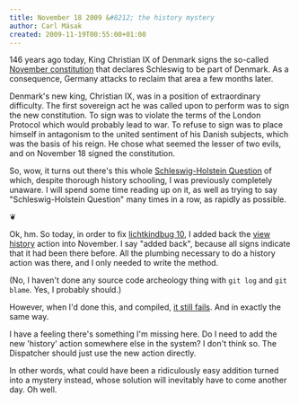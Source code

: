 ```yaml
---
title: November 18 2009 &#8212; the history mystery
author: Carl Mäsak
created: 2009-11-19T00:55:00+01:00
---
```

146 years ago today, King Christian IX of Denmark signs the so-called [November constitution](http://en.wikipedia.org/wiki/History_of_Schleswig-Holstein#The_November_Constitution) that declares Schleswig to be part of Denmark. As a consequence, Germany attacks to reclaim that area a few months later.

<div class='quote'><p>Denmark's new king, Christian IX, was in a position of extraordinary difficulty. The first sovereign act he was called upon to perform was to sign the new constitution. To sign was to violate the terms of the London Protocol which would probably lead to war. To refuse to sign was to place himself in antagonism to the united sentiment of his Danish subjects, which was the basis of his reign. He chose what seemed the lesser of two evils, and on November 18 signed the constitution.</p></div>

So, wow, it turns out there's this whole [Schleswig-Holstein Question](http://en.wikipedia.org/wiki/Schleswig-Holstein_Question) of which, despite thorough history schooling, I was previously completely unaware. I will spend some time reading up on it, as well as trying to say "Schleswig-Holstein Question" many times in a row, as rapidly as possible.

<p class='separator'>&#10086;</p>

Ok, hm. So today, in order to fix [lichtkindbug 10](http://github.com/viklund/november/issues#issue/10), I added back the [view history](http://github.com/viklund/november/commit/8075afb2390f598a3f8e3ff20c476677766665f0) action into November. I say "added back", because all signs indicate that it had been there before. All the plumbing necessary to do a history action was there, and I only needed to write the method.

(No, I haven't done any source code archeology thing with `git log` and `git blame`. Yes, I probably should.)

However, when I'd done this, and compiled, [it still fails](http://november-wiki.org/history/Perl). And in exactly the same way.

I have a feeling there's something I'm missing here. Do I need to add the new 'history' action somewhere else in the system? I don't think so. The Dispatcher should just use the new action directly.

In other words, what could have been a ridiculously easy addition turned into a mystery instead, whose solution will inevitably have to come another day. Oh well.


